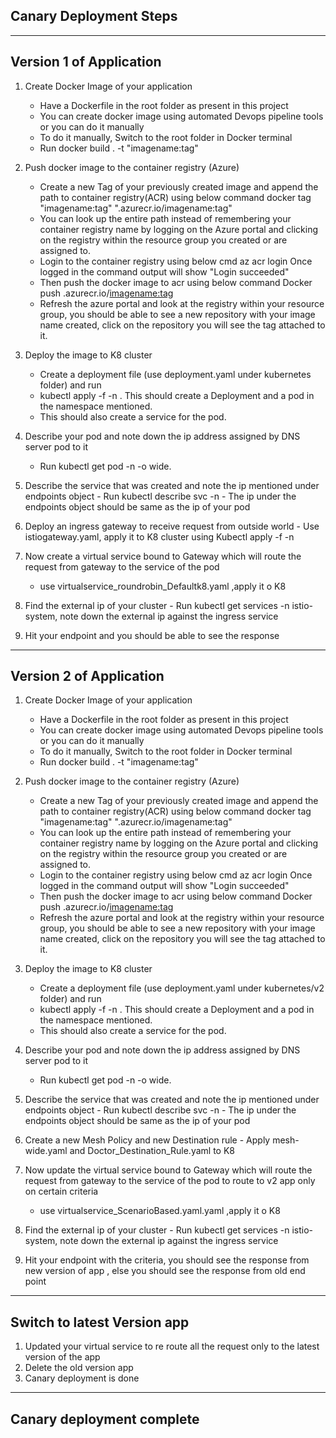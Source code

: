 Canary Deployment Steps
-----------------------------------------------
-----------------------------------------------

 Version 1 of Application
 ------------------------ 
 1. Create Docker Image of your application
    - Have a Dockerfile in the root folder as present in this project
    - You can create docker image using automated Devops pipeline tools or you can do it manually
    - To do it manually, Switch to the root folder in Docker terminal
    - Run docker build . -t "imagename:tag"
    
 2. Push docker image to the container registry (Azure)
    - Create a new Tag of your previously created image and append the path to
      container registry(ACR) using below command
      docker tag "imagename:tag" "<container registry name>.azurecr.io/imagename:tag"
    - You can look up the entire path instead of remembering your container registry name by logging on the Azure
      portal and clicking on the registry within the resource group you created or are assigned to.
    - Login to the container registry using below cmd
       az acr login <registry name>
       Once logged in the command output will show "Login succeeded"
    - Then push the docker image to acr using below command
      Docker push <container registry name>.azurecr.io/<imagename:tag>
    - Refresh the azure portal and look at the registry within your resource group, 
      you should be able to see a new repository with your image name created, 
      click on the repository you will see the tag attached to it.  
      
  3. Deploy the image to K8 cluster
	   - Create a deployment file (use   deployment.yaml under kubernetes folder) and run
	   - kubectl apply -f <path of the deployment file> -n <namespace with istio injection enabled>. 
	     This should create a Deployment and a pod in the namespace mentioned.
	   - This should also create a service for the pod.
   
  4. Describe your pod and note down the ip address assigned by DNS server pod to it
     - Run kubectl get pod <pod name> -n <namespace> -o wide.
  
  5. Describe the service that was created and note the ip mentioned under endpoints object
    - Run kubectl describe svc <service name> -n <namespace>
    - The ip under the endpoints object should be same as the ip of your pod
  
  6. Deploy an ingress gateway to receive request from outside world
    - Use istiogateway.yaml, apply it to K8 cluster using Kubectl apply -f <path to yaml> -n <namespace>
    
  7. Now create a virtual service bound to Gateway which will route the request from gateway to the service
     of the pod
     - use virtualservice_roundrobin_Defaultk8.yaml ,apply it o K8
  8. Find the external ip of your cluster
    - Run kubectl get services -n istio-system, note down the external ip against the ingress service
  9. Hit your endpoint and you should be able to see the response       
         
 -----------------------------------------------

 Version 2 of Application
 ------------------------ 
 1. Create Docker Image of your application
    - Have a Dockerfile in the root folder as present in this project
    - You can create docker image using automated Devops pipeline tools or you can do it manually
    - To do it manually, Switch to the root folder in Docker terminal
    - Run docker build . -t "imagename:tag"
    
 2. Push docker image to the container registry (Azure)
    - Create a new Tag of your previously created image and append the path to
      container registry(ACR) using below command
      docker tag "imagename:tag" "<container registry name>.azurecr.io/imagename:tag"
    - You can look up the entire path instead of remembering your container registry name by logging on the Azure
      portal and clicking on the registry within the resource group you created or are assigned to.
    - Login to the container registry using below cmd
       az acr login <registry name>
       Once logged in the command output will show "Login succeeded"
    - Then push the docker image to acr using below command
      Docker push <container registry name>.azurecr.io/<imagename:tag>
    - Refresh the azure portal and look at the registry within your resource group, 
      you should be able to see a new repository with your image name created, 
      click on the repository you will see the tag attached to it.  
      
  3. Deploy the image to K8 cluster
	   - Create a deployment file (use   deployment.yaml under kubernetes/v2 folder) and run
	   - kubectl apply -f <path of the deployment file> -n <namespace with istio injection enabled>. 
	     This should create a Deployment and a pod in the namespace mentioned.
	   - This should also create a service for the pod.
   
  4. Describe your pod and note down the ip address assigned by DNS server pod to it
     - Run kubectl get pod <pod name> -n <namespace> -o wide.
  
  5. Describe the service that was created and note the ip mentioned under endpoints object
    - Run kubectl describe svc <service name> -n <namespace>
    - The ip under the endpoints object should be same as the ip of your pod
  
  6. Create a new Mesh Policy and new Destination rule
    - Apply mesh-wide.yaml and Doctor_Destination_Rule.yaml to K8
 
  6. Now update the virtual service bound to Gateway which will route the request from gateway to the service
     of the pod to route to v2 app only on certain criteria
     - use virtualservice_ScenarioBased.yaml.yaml ,apply it o K8
  7. Find the external ip of your cluster
    - Run kubectl get services -n istio-system, note down the external ip against the ingress service
  8. Hit your endpoint with the criteria, you should see the response from new version of app , else you should
     see the response from old end point
-------------------------     
Switch to latest Version app 
-------------------------
1) Updated your virtual service to re route all the request only to the latest version of the app
2) Delete the old version app
3) Canary deployment is done


-----------------------------------------------------------------------------------

Canary deployment complete
-----------------------------------------------------------------------------------  
            